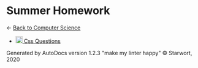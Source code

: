 <style>img{height:18px;margin-bottom:-3px}</style>

# Summer Homework

← [Back to Computer Science](..)

- [![MD file](https://img.icons8.com/windows/512/4a90e2/regular-document.png) Css Questions](css_questions.html)

Generated by AutoDocs version 1.2.3 "make my linter happy" © Starwort, 2020
